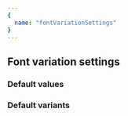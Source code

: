 ```yaml
---
{
  name: "fontVariationSettings"
}
---
```


## Font variation settings

### Default values
<!-- defaults.values.start -->
<!-- defaults.values.end -->


### Default variants
<!-- defaults.variants.start -->
<!-- defaults.variants.end -->
